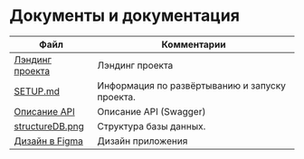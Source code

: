 # Документы и документация


| Файл                                             | Комментарии                                    |
| ------------------------------------------------ | ---------------------------------------------- |
| [Лэндинг проекта](http://yandex-gamification-landing.std-884.ist.mospolytech.ru)                            | Лэндинг проекта |
| [SETUP.md](../SETUP.md)                             | Информация по развёртыванию и запуску проекта. |
| [Описание API](http://yandex-gamification.std-884.ist.mospolytech.ru/swagger/)                       | Описание API (Swagger)                     |
| [structureDB.png](structureDB.png) | Структура базы данных.                         |
| [Дизайн в Figma](https://www.figma.com/file/sM5uZE2Cl2Kc94G7qO5XtE/Ya.Game?node-id=1%3A15) | Дизайн приложения |